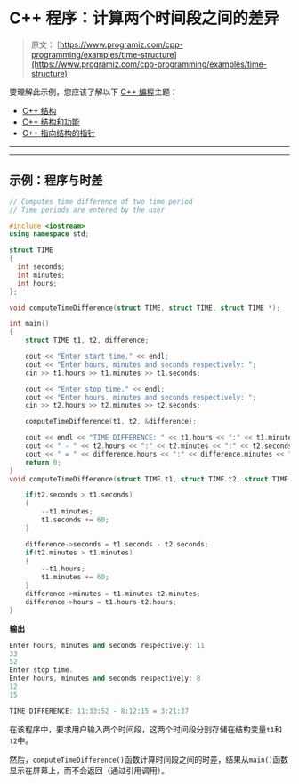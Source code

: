 # C++ 程序：计算两个时间段之间的差异

> 原文： [https://www.programiz.com/cpp-programming/examples/time-structure](https://www.programiz.com/cpp-programming/examples/time-structure)

要理解此示例，您应该了解以下 [C++ 编程](/cpp-programming "C++ tutorial")主题：

*   [C++ 结构](/cpp-programming/structure)
*   [C++ 结构和功能](/cpp-programming/structure-function)
*   [C++ 指向结构的指针](/cpp-programming/structure-pointer)

* * *

* * *

## 示例：程序与时差

```cpp
// Computes time difference of two time period
// Time periods are entered by the user

#include <iostream>
using namespace std;

struct TIME
{
  int seconds;
  int minutes;
  int hours;
};

void computeTimeDifference(struct TIME, struct TIME, struct TIME *);

int main()
{
    struct TIME t1, t2, difference;

    cout << "Enter start time." << endl;
    cout << "Enter hours, minutes and seconds respectively: ";
    cin >> t1.hours >> t1.minutes >> t1.seconds;

    cout << "Enter stop time." << endl;
    cout << "Enter hours, minutes and seconds respectively: ";
    cin >> t2.hours >> t2.minutes >> t2.seconds;

    computeTimeDifference(t1, t2, &difference);

    cout << endl << "TIME DIFFERENCE: " << t1.hours << ":" << t1.minutes << ":" << t1.seconds;
    cout << " - " << t2.hours << ":" << t2.minutes << ":" << t2.seconds;
    cout << " = " << difference.hours << ":" << difference.minutes << ":" << difference.seconds;
    return 0;
}
void computeTimeDifference(struct TIME t1, struct TIME t2, struct TIME *difference){

    if(t2.seconds > t1.seconds)
    {
        --t1.minutes;
        t1.seconds += 60;
    }

    difference->seconds = t1.seconds - t2.seconds;
    if(t2.minutes > t1.minutes)
    {
        --t1.hours;
        t1.minutes += 60;
    }
    difference->minutes = t1.minutes-t2.minutes;
    difference->hours = t1.hours-t2.hours;
} 
```

**输出**

```cpp
Enter hours, minutes and seconds respectively: 11
33
52
Enter stop time.
Enter hours, minutes and seconds respectively: 8
12
15

TIME DIFFERENCE: 11:33:52 - 8:12:15 = 3:21:37 
```

在该程序中，要求用户输入两个时间段，这两个时间段分别存储在结构变量`t1`和`t2`中。

然后，`computeTimeDifference()`函数计算时间段之间的时差，结果从`main()`函数显示在屏幕上，而不会返回（通过引用调用）。